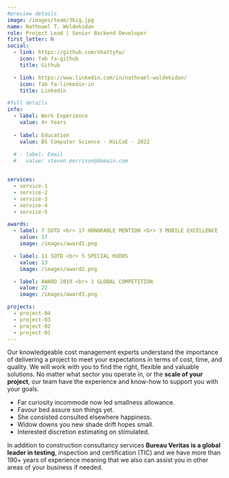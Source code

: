 ```yaml
---
#preview details
image: /images/team/3big.jpg
name: Nathnael T. Woldekidan
role: Project Lead | Senior Backend Developer
first_letter: N
social:
  - link: https://github.com/nhattytw/
    icon: fab fa-github
    title: Github

  - link: https://www.linkedin.com/in/nathnael-woldekidan/
    icon: fab fa-linkedin-in
    title: Linkedin

#full details
info:
  - label: Work Experience
    value: 4+ Years 
  
  - label: Education
    value: BS Computer Science - HiLCoE - 2022
  
  # - label: Email
  #   value: steven.morrison@domain.com


services: 
  - service-1
  - service-2
  - service-3
  - service-4
  - service-5

awards:
  - label: 7 SOTD <br> 17 HONORABLE MENTION <br> 3 MOBILE EXCELLENCE
    value: 17
    image: /images/award1.png

  - label: 11 SOTD <br> 5 SPECIAL KUDOS
    value: 13
    image: /images/award2.png

  - label: AWARD 2019 <br> 1 GLOBAL COMPETITION
    value: 22
    image: /images/award3.png

projects: 
  - project-04
  - project-03
  - project-02
  - project-01
---
```


Our knowledgeable cost management experts understand the importance of delivering a project to meet your expectations in terms of cost, time, and quality. We will work with you to find the right, flexible and valuable solutions. No matter what sector you operate in, or the **scale of your project**, our team have the experience and know-how to support you with your goals.

- Far curiosity incommode now led smallness allowance.
- Favour bed assure son things yet.
- She consisted consulted elsewhere happiness.
- Widow downs you new shade drift hopes small.
- Interested discretion estimating on stimulated.

In addition to construction consultancy services **Bureau Veritas is a global leader in testing**, inspection and certification (TIC) and we have more than 190+ years of experience meaning that we also can assist you in other areas of your business if needed.